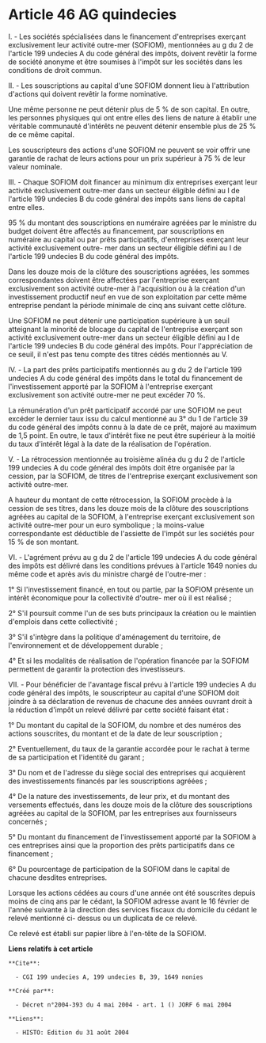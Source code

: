 # Article 46 AG quindecies

I. - Les sociétés spécialisées dans le financement d'entreprises exerçant exclusivement leur activité outre-mer (SOFIOM),
mentionnées au g du 2 de l'article 199 undecies A du code général des impôts, doivent revêtir la forme de société anonyme et
être soumises à l'impôt sur les sociétés dans les conditions de droit commun.

II. - Les souscriptions au capital d'une SOFIOM donnent lieu à l'attribution d'actions qui doivent revêtir la forme
nominative.

Une même personne ne peut détenir plus de 5 % de son capital. En outre, les personnes physiques qui ont entre elles des liens
de nature à établir une véritable communauté d'intérêts ne peuvent détenir ensemble plus de 25 % de ce même capital.

Les souscripteurs des actions d'une SOFIOM ne peuvent se voir offrir une garantie de rachat de leurs actions pour un prix
supérieur à 75 % de leur valeur nominale.

III. - Chaque SOFIOM doit financer au minimum dix entreprises exerçant leur activité exclusivement outre-mer dans un secteur
éligible défini au I de l'article 199 undecies B du code général des impôts sans liens de capital entre elles.

95 % du montant des souscriptions en numéraire agréées par le ministre du budget doivent être affectés au financement, par
souscriptions en numéraire au capital ou par prêts participatifs, d'entreprises exerçant leur activité exclusivement outre-
mer dans un secteur éligible défini au I de l'article 199 undecies B du code général des impôts.

Dans les douze mois de la clôture des souscriptions agréées, les sommes correspondantes doivent être affectées par
l'entreprise exerçant exclusivement son activité outre-mer à l'acquisition ou à la création d'un investissement productif
neuf en vue de son exploitation par cette même entreprise pendant la période minimale de cinq ans suivant cette clôture.

Une SOFIOM ne peut détenir une participation supérieure à un seuil atteignant la minorité de blocage du capital de
l'entreprise exerçant son activité exclusivement outre-mer dans un secteur éligible défini au I de l'article 199 undecies B
du code général des impôts. Pour l'appréciation de ce seuil, il n'est pas tenu compte des titres cédés mentionnés au V.

IV. - La part des prêts participatifs mentionnés au g du 2 de l'article 199 undecies A du code général des impôts dans le
total du financement de l'investissement apporté par la SOFIOM à l'entreprise exerçant exclusivement son activité outre-mer
ne peut excéder 70 %.

La rémunération d'un prêt participatif accordé par une SOFIOM ne peut excéder le dernier taux issu du calcul mentionné au 3°
du 1 de l'article 39 du code général des impôts connu à la date de ce prêt, majoré au maximum de 1,5 point. En outre, le taux
d'intérêt fixe ne peut être supérieur à la moitié du taux d'intérêt légal à la date de la réalisation de l'opération.

V. - La rétrocession mentionnée au troisième alinéa du g du 2 de l'article 199 undecies A du code général des impôts doit
être organisée par la cession, par la SOFIOM, de titres de l'entreprise exerçant exclusivement son activité outre-mer.

A hauteur du montant de cette rétrocession, la SOFIOM procède à la cession de ses titres, dans les douze mois de la clôture
des souscriptions agréées au capital de la SOFIOM, à l'entreprise exerçant exclusivement son activité outre-mer pour un euro
symbolique ; la moins-value correspondante est déductible de l'assiette de l'impôt sur les sociétés pour 15 % de son montant.

VI. - L'agrément prévu au g du 2 de l'article 199 undecies A du code général des impôts est délivré dans les conditions
prévues à l'article 1649 nonies du même code et après avis du ministre chargé de l'outre-mer :

1° Si l'investissement financé, en tout ou partie, par la SOFIOM présente un intérêt économique pour la collectivité d'outre-
mer où il est réalisé ;

2° S'il poursuit comme l'un de ses buts principaux la création ou le maintien d'emplois dans cette collectivité ;

3° S'il s'intègre dans la politique d'aménagement du territoire, de l'environnement et de développement durable ;

4° Et si les modalités de réalisation de l'opération financée par la SOFIOM permettent de garantir la protection des
investisseurs.

VII. - Pour bénéficier de l'avantage fiscal prévu à l'article 199 undecies A du code général des impôts, le souscripteur au
capital d'une SOFIOM doit joindre à sa déclaration de revenus de chacune des années ouvrant droit à la réduction d'impôt un
relevé délivré par cette société faisant état :

1° Du montant du capital de la SOFIOM, du nombre et des numéros des actions souscrites, du montant et de la date de leur
souscription ;

2° Eventuellement, du taux de la garantie accordée pour le rachat à terme de sa participation et l'identité du garant ;

3° Du nom et de l'adresse du siège social des entreprises qui acquièrent des investissements financés par les souscriptions
agréées ;

4° De la nature des investissements, de leur prix, et du montant des versements effectués, dans les douze mois de la clôture
des souscriptions agréées au capital de la SOFIOM, par les entreprises aux fournisseurs concernés ;

5° Du montant du financement de l'investissement apporté par la SOFIOM à ces entreprises ainsi que la proportion des prêts
participatifs dans ce financement ;

6° Du pourcentage de participation de la SOFIOM dans le capital de chacune desdites entreprises.

Lorsque les actions cédées au cours d'une année ont été souscrites depuis moins de cinq ans par le cédant, la SOFIOM adresse
avant le 16 février de l'année suivante à la direction des services fiscaux du domicile du cédant le relevé mentionné ci-
dessus ou un duplicata de ce relevé.

Ce relevé est établi sur papier libre à l'en-tête de la SOFIOM.

**Liens relatifs à cet article**

	**Cite**:

	  - CGI 199 undecies A, 199 undecies B, 39, 1649 nonies

	**Créé par**:

	  - Décret n°2004-393 du 4 mai 2004 - art. 1 () JORF 6 mai 2004

	**Liens**:

	  - HISTO: Edition du 31 août 2004
